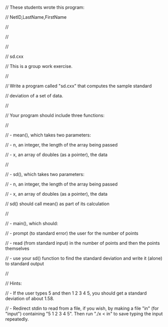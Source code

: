 // These students wrote this program:

// NetID,LastName,FirstName

// 

// 

//

// sd.cxx

// This is a group work exercise.

//

// Write a program called "sd.cxx" that computes the sample standard

// deviation of a set of data.

//

// Your program should include three functions:

//

// - mean(), which takes two parameters:

//   - n, an integer, the length of the array being passed

//   - x, an array of doubles (as a pointer), the data

//

// - sd(), which takes two parameters:

//   - n, an integer, the length of the array being passed

//   - x, an array of doubles (as a pointer), the data

//   sd() should call mean() as part of its calculation

//

// - main(), which should:

//   - prompt (to standard error) the user for the number of points

//   - read (from standard input) in the number of points and then the points themselves

//   - use your sd() function to find the standard deviation and write it (alone) to standard output

//

// Hints:

// - If the user types 5 and then 1 2 3 4 5, you should get a standard deviation of about 1.58.

// - Redirect stdin to read from a file, if you wish, by making a file
   "in" (for "input") containing "5 1 2 3 4 5". Then run "./x < in"
   to save typing the input repeatedly.
